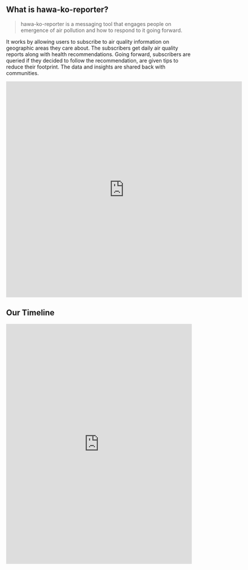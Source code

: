 
## What is hawa-ko-reporter?
> hawa-ko-reporter is a messaging tool that engages people on emergence of air pollution and how to respond to it going forward.

It works by allowing users to subscribe to air quality information on geographic areas they care about. The subscribers get daily air quality reports along with health recommendations. Going forward, subscribers are queried if they decided to follow the recommendation, are given tips to reduce their footprint. The data and insights are shared back with communities. 

<iframe src="https://docs.google.com/forms/d/e/1FAIpQLSe1notky5M-pBAiICw1KHb0urPH0KrCA_2Xr1krlqHrKw8eQA/viewform?embedded=true" width="640" height="585" frameborder="0" marginheight="0" marginwidth="0">Loading…</iframe>

## Our Timeline
<iframe src='https://cdn.knightlab.com/libs/timeline3/latest/embed/index.html?source=1B5Nfpiui2sxoGKsnGDiejhPdd0Q0ip5rpTpgPnuGd3A&font=Default&lang=en&timenav_position=top&initial_zoom=5&height=650' width='100%' height='650' webkitallowfullscreen mozallowfullscreen allowfullscreen frameborder='0'></iframe>
